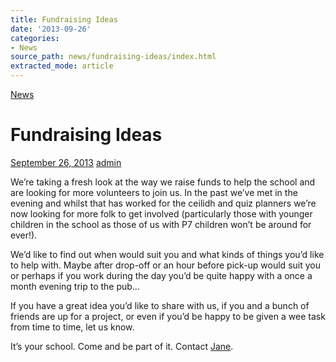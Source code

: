 ```yaml
---
title: Fundraising Ideas
date: '2013-09-26'
categories:
- News
source_path: news/fundraising-ideas/index.html
extracted_mode: article
---
```

[News](/news/)

# Fundraising Ideas

[September 26, 2013](/news/fundraising-ideas/) [admin](author/admin/)

We’re taking a fresh look at the way we raise funds to help the school and are looking for more volunteers to join us. In the past we’ve met in the evening and whilst that has worked for the ceilidh and quiz planners we’re now looking for more folk to get involved (particularly those with younger children in the school as those of us with P7 children won’t be around for ever!).

We’d like to find out when would suit you and what kinds of things you’d like to help with. Maybe after drop-off or an hour before pick-up would suit you or perhaps if you work during the day you’d be quite happy with a once a month evening trip to the pub…

If you have a great idea you’d like to share with us, if you and a bunch of friends are up for a project, or even if you’d be happy to be given a wee task from time to time, let us know.

It’s your school. Come and be part of it. Contact [Jane](mailto:janegrove@btinternet.com).
